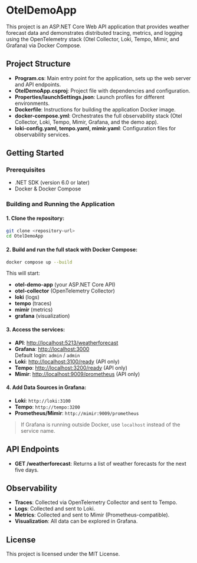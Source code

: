 # OtelDemoApp

This project is an ASP.NET Core Web API application that provides weather forecast data and demonstrates distributed tracing, metrics, and logging using the OpenTelemetry stack (Otel Collector, Loki, Tempo, Mimir, and Grafana) via Docker Compose.

## Project Structure

- **Program.cs**: Main entry point for the application, sets up the web server and API endpoints.
- **OtelDemoApp.csproj**: Project file with dependencies and configuration.
- **Properties/launchSettings.json**: Launch profiles for different environments.
- **Dockerfile**: Instructions for building the application Docker image.
- **docker-compose.yml**: Orchestrates the full observability stack (Otel Collector, Loki, Tempo, Mimir, Grafana, and the demo app).
- **loki-config.yaml, tempo.yaml, mimir.yaml**: Configuration files for observability services.

## Getting Started

### Prerequisites

- .NET SDK (version 6.0 or later)
- Docker & Docker Compose

### Building and Running the Application

#### 1. Clone the repository:
```sh
git clone <repository-url>
cd OtelDemoApp
```

#### 2. Build and run the full stack with Docker Compose:
```sh
docker compose up --build
```

This will start:
- **otel-demo-app** (your ASP.NET Core API)
- **otel-collector** (OpenTelemetry Collector)
- **loki** (logs)
- **tempo** (traces)
- **mimir** (metrics)
- **grafana** (visualization)

#### 3. Access the services:
- **API**: [http://localhost:5213/weatherforecast](http://localhost:5213/weatherforecast)
- **Grafana**: [http://localhost:3000](http://localhost:3000)  
  Default login: `admin` / `admin`
- **Loki**: [http://localhost:3100/ready](http://localhost:3100/ready) (API only)
- **Tempo**: [http://localhost:3200/ready](http://localhost:3200/ready) (API only)
- **Mimir**: [http://localhost:9009/prometheus](http://localhost:9009/prometheus) (API only)

#### 4. Add Data Sources in Grafana:
- **Loki**: `http://loki:3100`
- **Tempo**: `http://tempo:3200`
- **Prometheus/Mimir**: `http://mimir:9009/prometheus`

> If Grafana is running outside Docker, use `localhost` instead of the service name.

## API Endpoints

- **GET /weatherforecast**: Returns a list of weather forecasts for the next five days.

## Observability

- **Traces**: Collected via OpenTelemetry Collector and sent to Tempo.
- **Logs**: Collected and sent to Loki.
- **Metrics**: Collected and sent to Mimir (Prometheus-compatible).
- **Visualization**: All data can be explored in Grafana.

## License

This project is licensed under the MIT License.